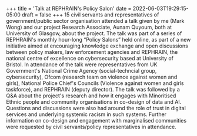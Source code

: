 +++
title = 'Talk at REPHRAIN's Policy Salon'
date = 2022-06-03T19:29:15-05:00
draft = false
+++
15 civil servants and representatives of government/public sector organisation attended a talk given by me (Mark Wong) and our project Research Associate, Aunam Quyoum, both at University of Glasgow, about the project. The talk was part of a series of REPHRAIN's monthly hour-long “Policy Salons” held online, as part of a new initiative aimed at encouraging knowledge exchange and open discussions between policy makers, law enforcement agencies and REPHRAIN, the national centre of excellence on cybersecurity based at University of Bristol. In attendance of the talk were representatives from UK Government's National Crime Agency (social-techncial group, cybersecurity), Ofcom (research team on violence against women and girls), National Police Chief's Councils (Violence against women and girls taskforce), and REPHRAIN (deputy director). The talk was followed by a Q&A about the project's research and how it engages with Minoritised Ethnic people and community organisations in co-design of data and AI. Questions and discussions were also had around the role of trust in digital services and underlying systemic racism in such systems. Further information on co-design and engagement with marginalised communities were requested by civil servants/policy representatives in attendance.

